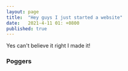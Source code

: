 ```yaml
---
layout: page
title:  "Hey guys I just started a website"
date:   2021-4-11 01: +0800
published: true
---
```


Yes can't believe it right I made it!

### Poggers


